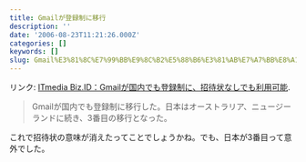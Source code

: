 ```yaml
---
title: Gmailが登録制に移行
description: ''
date: '2006-08-23T11:21:26.000Z'
categories: []
keywords: []
slug: Gmail%E3%81%8C%E7%99%BB%E9%8C%B2%E5%88%B6%E3%81%AB%E7%A7%BB%E8%A1%8C
---
```

リンク: [ITmedia Biz.ID：Gmailが国内でも登録制に、招待状なしでも利用可能](http://www.itmedia.co.jp/bizid/articles/0608/23/news020.html "ITmedia Biz.ID：Gmailが国内でも登録制に、招待状なしでも利用可能").

> Gmailが国内でも登録制に移行した。日本はオーストラリア、ニュージーランドに続き、3番目の移行となった。

これで招待状の意味が消えたってことでしょうかね。でも、日本が3番目って意外でした。